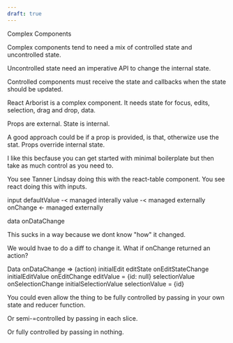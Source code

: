 ```yaml
---
draft: true
---
```


Complex Components

Complex components tend to need a mix of controlled state and uncontrolled state.

Uncontrolled state need an imperative API to change the internal state.

Controlled components must receive the state and callbacks when the state should be updated.

React Arborist is a complex component. It needs state for focus, edits, selection, drag and drop, data.

Props are external. State is internal.

A good approach could be if a prop is provided, is that, otherwize use the stat. Props override internal state.

I like this becfause you can get started with minimal boilerplate but then take as much control as you need to.

You see Tanner Lindsay doing this with the react-table component. You see react doing this with inputs.

input
defaultValue -< managed interally
value -< managed externally
onChange <- managed externally

data
onDataChange

This sucks in a way because we dont know "how" it changed.

We would hvae to do a diff to change it. What if onChange returned an action?

Data
onDataChange => (action)
initialEdit
editState
onEditStateChange
initialEditValue
onEditChange
editValue = {id: null}
selectionValue
onSelectionChange
initialSelectionValue
selectionValue = {id}

You could even allow the thing to be fully controlled by passing in your own state and reducer function.

Or semi-=controlled by passing in each slice.

Or fully controlled by passing in nothing.
